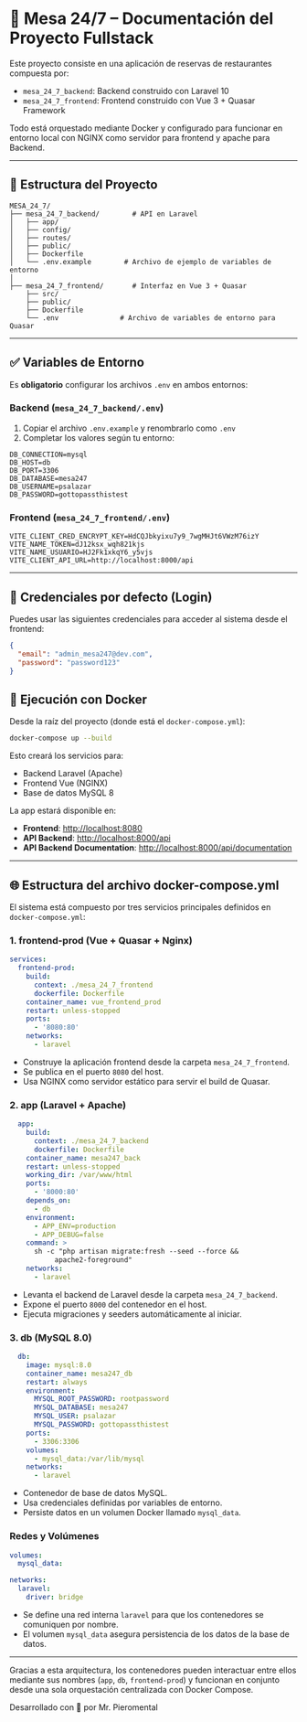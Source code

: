 # 📘 Mesa 24/7 – Documentación del Proyecto Fullstack

Este proyecto consiste en una aplicación de reservas de restaurantes compuesta por:

- `mesa_24_7_backend`: Backend construido con Laravel 10
- `mesa_24_7_frontend`: Frontend construido con Vue 3 + Quasar Framework

Todo está orquestado mediante Docker y configurado para funcionar en entorno local con NGINX como servidor para frontend y apache para Backend.

---

## 📁 Estructura del Proyecto

```
MESA_24_7/
├── mesa_24_7_backend/        # API en Laravel
│   ├── app/
│   ├── config/
│   ├── routes/
│   ├── public/
│   ├── Dockerfile
│   └── .env.example        # Archivo de ejemplo de variables de entorno
│
├── mesa_24_7_frontend/       # Interfaz en Vue 3 + Quasar
    ├── src/
    ├── public/
    ├── Dockerfile
    └── .env               # Archivo de variables de entorno para Quasar
```

---

## ✅ Variables de Entorno

Es **obligatorio** configurar los archivos `.env` en ambos entornos:

### Backend (`mesa_24_7_backend/.env`)
1. Copiar el archivo `.env.example` y renombrarlo como `.env`
2. Completar los valores según tu entorno:

```env
DB_CONNECTION=mysql
DB_HOST=db
DB_PORT=3306
DB_DATABASE=mesa247
DB_USERNAME=psalazar
DB_PASSWORD=gottopassthistest
```

### Frontend (`mesa_24_7_frontend/.env`)

```env
VITE_CLIENT_CRED_ENCRYPT_KEY=HdCQJbkyixu7y9_7wgMHJt6VWzM76izY
VITE_NAME_TOKEN=dJ12ksx_wqh821kjs
VITE_NAME_USUARIO=HJ2Fk1xkqY6_y5vjs
VITE_CLIENT_API_URL=http://localhost:8000/api
```

---
## 👤 Credenciales por defecto (Login)

Puedes usar las siguientes credenciales para acceder al sistema desde el frontend:

```json
{
  "email": "admin_mesa247@dev.com",
  "password": "password123"
}
```

## 🐳 Ejecución con Docker

Desde la raíz del proyecto (donde está el `docker-compose.yml`):

```bash
docker-compose up --build
```

Esto creará los servicios para:
- Backend Laravel (Apache)
- Frontend Vue (NGINX)
- Base de datos MySQL 8

La app estará disponible en:
- **Frontend**: [http://localhost:8080](http://localhost:8080)
- **API Backend**: [http://localhost:8000/api](http://localhost:8000/api)
- **API Backend Documentation**: [http://localhost:8000/api/documentation](http://localhost:8000/api/documentation)

---

## 🌐 Estructura del archivo docker-compose.yml

El sistema está compuesto por tres servicios principales definidos en `docker-compose.yml`:

### 1. **frontend-prod** (Vue + Quasar + Nginx)

```yaml
services:
  frontend-prod:
    build:
      context: ./mesa_24_7_frontend
      dockerfile: Dockerfile
    container_name: vue_frontend_prod
    restart: unless-stopped
    ports:
      - '8080:80'
    networks:
      - laravel
```

- Construye la aplicación frontend desde la carpeta `mesa_24_7_frontend`.
- Se publica en el puerto `8080` del host.
- Usa NGINX como servidor estático para servir el build de Quasar.

### 2. **app** (Laravel + Apache)

```yaml
  app:
    build:
      context: ./mesa_24_7_backend
      dockerfile: Dockerfile
    container_name: mesa247_back
    restart: unless-stopped
    working_dir: /var/www/html
    ports:
      - '8000:80'
    depends_on:
      - db
    environment:
      - APP_ENV=production
      - APP_DEBUG=false
    command: >
      sh -c "php artisan migrate:fresh --seed --force &&
           apache2-foreground"
    networks:
      - laravel
```

- Levanta el backend de Laravel desde la carpeta `mesa_24_7_backend`.
- Expone el puerto `8000` del contenedor en el host.
- Ejecuta migraciones y seeders automáticamente al iniciar.

### 3. **db** (MySQL 8.0)

```yaml
  db:
    image: mysql:8.0
    container_name: mesa247_db
    restart: always
    environment:
      MYSQL_ROOT_PASSWORD: rootpassword
      MYSQL_DATABASE: mesa247
      MYSQL_USER: psalazar
      MYSQL_PASSWORD: gottopassthistest
    ports:
      - 3306:3306
    volumes:
      - mysql_data:/var/lib/mysql
    networks:
      - laravel
```

- Contenedor de base de datos MySQL.
- Usa credenciales definidas por variables de entorno.
- Persiste datos en un volumen Docker llamado `mysql_data`.

### Redes y Volúmenes

```yaml
volumes:
  mysql_data:

networks:
  laravel:
    driver: bridge
```

- Se define una red interna `laravel` para que los contenedores se comuniquen por nombre.
- El volumen `mysql_data` asegura persistencia de los datos de la base de datos.

---

Gracias a esta arquitectura, los contenedores pueden interactuar entre ellos mediante sus nombres (`app`, `db`, `frontend-prod`) y funcionan en conjunto desde una sola orquestación centralizada con Docker Compose.



Desarrollado con 💛 por Mr. Pieromental

